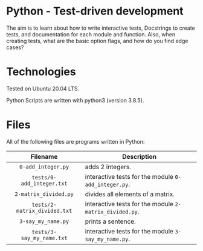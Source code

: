 # Python - Test-driven development

The aim is to learn about how to write interactive tests, Docstrings to create tests, and documentation for each module and function. Also, when creating tests, what are the basic option flags, and how do you find edge cases?

# Technologies

Tested on Ubuntu 20.04 LTS.

Python Scripts are written with python3 (version 3.8.5).

# Files

All of the following files are programs written in Python:

| Filename                        | Description
|:-------------------------------:| ----------------------------------------------------------------------------------------- 
| `0-add_integer.py`              | adds 2 integers.
| `tests/0-add_integer.txt`       | interactive tests for the module `0-add_integer.py`.
| `2-matrix_divided.py`           | divides all elements of a matrix.
| `tests/2-matrix_divided.txt`    | interactive tests for the module `2-matrix_divided.py`.
| `3-say_my_name.py`              | prints a sentence.
| `tests/3-say_my_name.txt`       | interactive tests for the module `3-say_my_name.py`.

